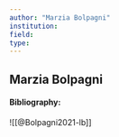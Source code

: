 ```yaml
---
author: "Marzia Bolpagni"
institution:
field:
type:
---
```


## Marzia Bolpagni
#### Bibliography:

![[@Bolpagni2021-lb]]